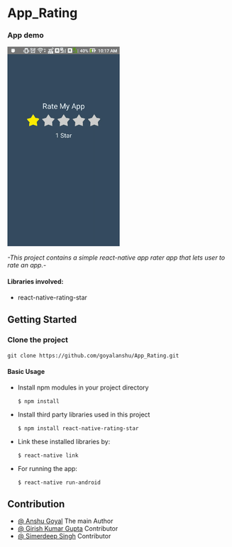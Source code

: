 # App_Rating

### App demo

<img src = './demo.gif' />

*-This project contains a simple react-native app rater app that lets user to rate an app.-*

#### Libraries involved:  
* react-native-rating-star

## Getting Started

### Clone the project
`git clone https://github.com/goyalanshu/App_Rating.git`

#### Basic Usage

* Install npm modules in your project directory

      $ npm install
      
* Install third party libraries used in this project

      $ npm install react-native-rating-star
  
* Link these installed libraries by:

      $ react-native link
  
* For running the app: 

      $ react-native run-android
      
## Contribution

* <a href="https://github.com/GOYALANSHU">@ Anshu Goyal</a> The main Author
* <a href="">@ Girish Kumar Gupta</a> Contributor
* <a href="https://github.com/simerdeep">@ Simerdeep Singh</a> Contributor
